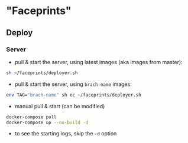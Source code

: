 # "Faceprints"

<!-- project info or something here idk --->

## Deploy

### Server
- pull & start the server, using latest images (aka images from master):
```sh
sh ~/faceprints/deployer.sh
```
- pull & start the server, using `brach-name` images:
```sh
env TAG="brach-name" sh ec ~/faceprints/deployer.sh
```
- manual pull & start (can be modified)
```sh
docker-compose pull
docker-compose up --no-build -d
```
- to see the starting logs, skip the `-d` option
